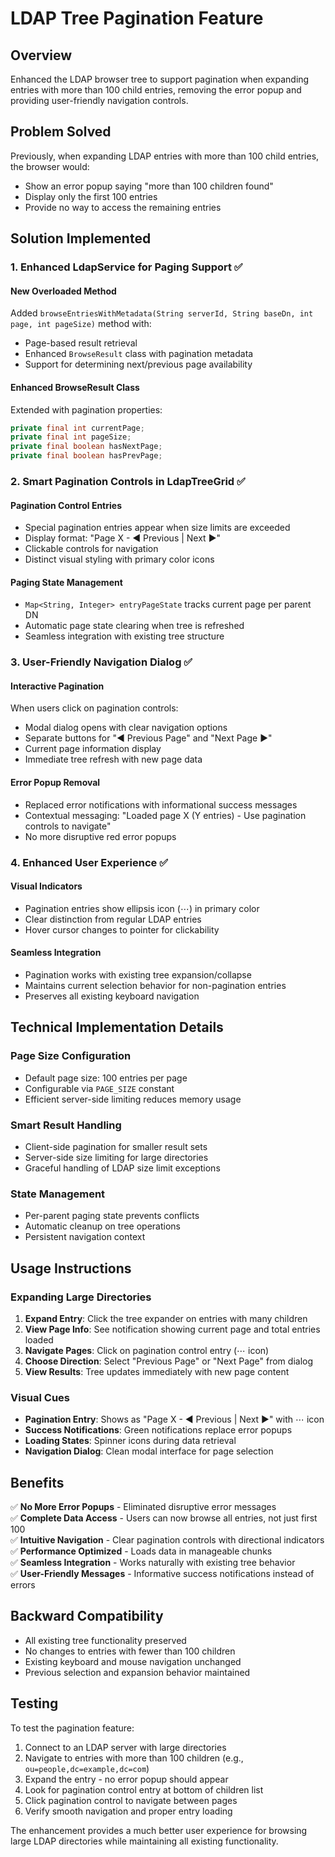 # LDAP Tree Pagination Feature

## Overview
Enhanced the LDAP browser tree to support pagination when expanding entries with more than 100 child entries, removing the error popup and providing user-friendly navigation controls.

## Problem Solved
Previously, when expanding LDAP entries with more than 100 child entries, the browser would:
- Show an error popup saying "more than 100 children found"
- Display only the first 100 entries
- Provide no way to access the remaining entries

## Solution Implemented

### 1. Enhanced LdapService for Paging Support ✅

#### New Overloaded Method
Added `browseEntriesWithMetadata(String serverId, String baseDn, int page, int pageSize)` method with:
- Page-based result retrieval
- Enhanced `BrowseResult` class with pagination metadata
- Support for determining next/previous page availability

#### Enhanced BrowseResult Class
Extended with pagination properties:
```java
private final int currentPage;
private final int pageSize; 
private final boolean hasNextPage;
private final boolean hasPrevPage;
```

### 2. Smart Pagination Controls in LdapTreeGrid ✅

#### Pagination Control Entries
- Special pagination entries appear when size limits are exceeded
- Display format: "Page X - ◀ Previous | Next ▶"
- Clickable controls for navigation
- Distinct visual styling with primary color icons

#### Paging State Management
- `Map<String, Integer> entryPageState` tracks current page per parent DN
- Automatic page state clearing when tree is refreshed
- Seamless integration with existing tree structure

### 3. User-Friendly Navigation Dialog ✅

#### Interactive Pagination
When users click on pagination controls:
- Modal dialog opens with clear navigation options
- Separate buttons for "◀ Previous Page" and "Next Page ▶"
- Current page information display
- Immediate tree refresh with new page data

#### Error Popup Removal
- Replaced error notifications with informational success messages
- Contextual messaging: "Loaded page X (Y entries) - Use pagination controls to navigate"
- No more disruptive red error popups

### 4. Enhanced User Experience ✅

#### Visual Indicators
- Pagination entries show ellipsis icon (⋯) in primary color
- Clear distinction from regular LDAP entries
- Hover cursor changes to pointer for clickability

#### Seamless Integration
- Pagination works with existing tree expansion/collapse
- Maintains current selection behavior for non-pagination entries
- Preserves all existing keyboard navigation

## Technical Implementation Details

### Page Size Configuration
- Default page size: 100 entries per page
- Configurable via `PAGE_SIZE` constant
- Efficient server-side limiting reduces memory usage

### Smart Result Handling
- Client-side pagination for smaller result sets
- Server-side size limiting for large directories
- Graceful handling of LDAP size limit exceptions

### State Management
- Per-parent paging state prevents conflicts
- Automatic cleanup on tree operations
- Persistent navigation context

## Usage Instructions

### Expanding Large Directories
1. **Expand Entry**: Click the tree expander on entries with many children
2. **View Page Info**: See notification showing current page and total entries loaded
3. **Navigate Pages**: Click on pagination control entry (⋯ icon)
4. **Choose Direction**: Select "Previous Page" or "Next Page" from dialog
5. **View Results**: Tree updates immediately with new page content

### Visual Cues
- **Pagination Entry**: Shows as "Page X - ◀ Previous | Next ▶" with ⋯ icon
- **Success Notifications**: Green notifications replace error popups
- **Loading States**: Spinner icons during data retrieval
- **Navigation Dialog**: Clean modal interface for page selection

## Benefits

✅ **No More Error Popups** - Eliminated disruptive error messages  
✅ **Complete Data Access** - Users can now browse all entries, not just first 100  
✅ **Intuitive Navigation** - Clear pagination controls with directional indicators  
✅ **Performance Optimized** - Loads data in manageable chunks  
✅ **Seamless Integration** - Works naturally with existing tree behavior  
✅ **User-Friendly Messages** - Informative success notifications instead of errors  

## Backward Compatibility

- All existing tree functionality preserved
- No changes to entries with fewer than 100 children
- Existing keyboard and mouse navigation unchanged
- Previous selection and expansion behavior maintained

## Testing

To test the pagination feature:

1. Connect to an LDAP server with large directories
2. Navigate to entries with more than 100 children (e.g., `ou=people,dc=example,dc=com`)
3. Expand the entry - no error popup should appear
4. Look for pagination control entry at bottom of children list
5. Click pagination control to navigate between pages
6. Verify smooth navigation and proper entry loading

The enhancement provides a much better user experience for browsing large LDAP directories while maintaining all existing functionality.
